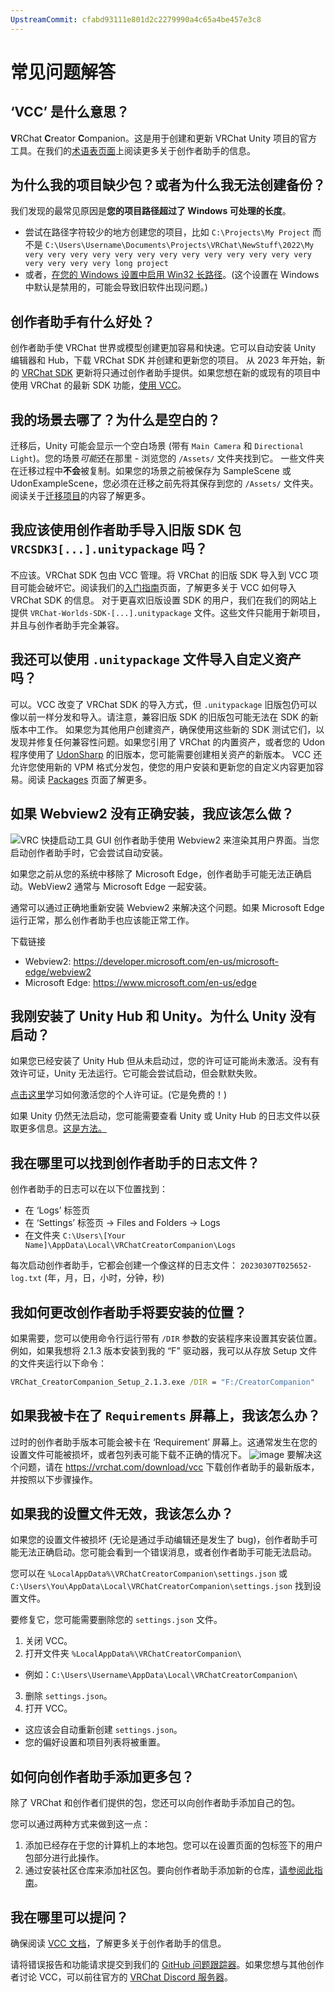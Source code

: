 ```yaml
---
UpstreamCommit: cfabd93111e801d2c2279990a4c65a4be457e3c8
---
```


# 常见问题解答
## ‘VCC’ 是什么意思？
**V**RChat **C**reator **C**ompanion。这是用于创建和更新 VRChat Unity 项目的官方工具。在我们的[术语表页面](https://vcc.docs.vrchat.com/guides/glossary/)上阅读更多关于创作者助手的信息。

## 为什么我的项目缺少包？或者为什么我无法创建备份？
我们发现的最常见原因是**您的项目路径超过了 Windows 可处理的长度**。
* 尝试在路径字符较少的地方创建您的项目，比如
  `C:\Projects\My Project` 而不是
  `C:\Users\Username\Documents\Projects\VRChat\NewStuff\2022\My very very very very very very very very very very very very very very very very very long project`
* 或者，[在您的 Windows 设置中启用 Win32 长路径](https://learn.microsoft.com/zh-cn/windows/win32/fileio/maximum-file-path-limitation?tabs=registry#enable-long-paths-in-windows-10-version-1607-and-later)。(这个设置在 Windows 中默认是禁用的，可能会导致旧软件出现问题。)

## 创作者助手有什么好处？
创作者助手使 VRChat 世界或模型创建更加容易和快速。它可以自动安装 Unity 编辑器和 Hub，下载 VRChat SDK 并创建和更新您的项目。
从 2023 年开始，新的 [VRChat SDK](/vcc.docs.vrchat.com/) 更新将只通过创作者助手提供。如果您想在新的或现有的项目中使用 VRChat 的最新 SDK 功能，[使用 VCC](https://vcc.docs.vrchat.com/guides/getting-started/)。

## 我的场景去哪了？为什么是空白的？
迁移后，Unity 可能会显示一个空白场景 (带有 `Main Camera` 和 `Directional Light`)。您的场景*可能*还在那里 - 浏览您的 `/Assets/` 文件夹找到它。
一些文件夹在迁移过程中**不会**被复制。如果您的场景之前被保存为 SampleScene 或 UdonExampleScene，您必须在迁移之前先将其保存到您的 `/Assets/` 文件夹。阅读关于[迁移项目](https://vcc.docs.vrchat.com/vpm/migrating)的内容了解更多。

## 我应该使用创作者助手导入旧版 SDK 包 `VRCSDK3[...].unitypackage` 吗？
不应该。VRChat SDK 包由 VCC 管理。将 VRChat 的旧版 SDK 导入到 VCC 项目可能会破坏它。阅读我们的[入门指南](https://vcc.docs.vrchat.com/guides/getting-started)页面，了解更多关于 VCC 如何导入 VRChat SDK 的信息。
对于更喜欢旧版设置 SDK 的用户，我们在我们的网站上提供 `VRChat-Worlds-SDK-[...].unitypackage` 文件。这些文件只能用于新项目，并且与创作者助手完全兼容。

## 我还可以使用 `.unitypackage` 文件导入自定义资产吗？
可以。VCC 改变了 VRChat SDK 的导入方式，但 `.unitypackage` 旧版包仍可以像以前一样分发和导入。请注意，兼容旧版 SDK 的旧版包可能无法在 SDK 的新版本中工作。
如果您为其他用户创建资产，确保使用这些新的 SDK 测试它们，以发现并修复任何兼容性问题。如果您引用了 VRChat 的内置资产，或者您的 Udon 程序使用了 [UdonSharp](https://udonsharp.docs.vrchat.com) 的旧版本，您可能需要创建相关资产的新版本。
VCC 还允许您使用新的 VPM 格式分发包，使您的用户安装和更新您的自定义内容更加容易。阅读 [Packages](https://vcc.docs.vrchat.com/vpm/packages) 页面了解更多。

## 如果 Webview2 没有正确安装，我应该怎么做？
![VRC 快捷启动工具 GUI](/vcc.docs.vrchat.com/images/webview2-error.png)
创作者助手使用 Webview2 来渲染其用户界面。当您启动创作者助手时，它会尝试自动安装。

如果您之前从您的系统中移除了 Microsoft Edge，创作者助手可能无法正确启动。WebView2 通常与 Microsoft Edge 一起安装。

通常可以通过正确地重新安装 Webview2 来解决这个问题。如果 Microsoft Edge 运行正常，那么创作者助手也应该能正常工作。

下载链接
- Webview2: https://developer.microsoft.com/en-us/microsoft-edge/webview2
- Microsoft Edge: https://www.microsoft.com/en-us/edge

## 我刚安装了 Unity Hub 和 Unity。为什么 Unity 没有启动？

如果您已经安装了 Unity Hub 但从未启动过，您的许可证可能尚未激活。没有有效许可证，Unity 无法运行。它可能会尝试启动，但会默默失败。

[点击这里](https://support.unity.com/hc/en-us/articles/211438683-How-do-I-activate-my-license-)学习如何激活您的个人许可证。(它是免费的！)

如果 Unity 仍然无法启动，您可能需要查看 Unity 或 Unity Hub 的日志文件以获取更多信息。[这是方法。](https://docs.unity3d.com/Manual/LogFiles.html)

## 我在哪里可以找到创作者助手的日志文件？
创作者助手的日志可以在以下位置找到：
- 在 ‘Logs’ 标签页
- 在 ‘Settings’ 标签页 -> Files and Folders -> Logs
- 在文件夹 `C:\Users\[Your Name]\AppData\Local\VRChatCreatorCompanion\Logs`

每次启动创作者助手，它都会创建一个像这样的日志文件：
`20230307T025652-log.txt` (年，月，日，小时，分钟，秒)

## 我如何更改创作者助手将要安装的位置？
如果需要，您可以使用命令行运行带有 `/DIR` 参数的安装程序来设置其安装位置。例如，如果我想将 2.1.3 版本安装到我的 “F” 驱动器，我可以从存放 Setup 文件的文件夹运行以下命令：
```cmd
VRChat_CreatorCompanion_Setup_2.1.3.exe /DIR = "F:/CreatorCompanion"
```

## 如果我被卡在了 `Requirements` 屏幕上，我该怎么办？

过时的创作者助手版本可能会被卡在 ‘Requirement’ 屏幕上。这通常发生在您的设置文件可能被损坏，或者包列表可能下载不正确的情况下。
![image](https://user-images.githubusercontent.com/737888/204419137-d4a3a4ee-5035-4540-a27a-f871531bee7c.png)
要解决这个问题，请在 https://vrchat.com/download/vcc 下载创作者助手的最新版本，并按照以下步骤操作。

## 如果我的设置文件无效，我该怎么办？
如果您的设置文件被损坏 (无论是通过手动编辑还是发生了 bug)，创作者助手可能无法正确启动。您可能会看到一个错误消息，或者创作者助手可能无法启动。

您可以在 `%LocalAppData%\VRChatCreatorCompanion\settings.json` 或 `C:\Users\You\AppData\Local\VRChatCreatorCompanion\settings.json` 找到设置文件。

要修复它，您可能需要删除您的 `settings.json` 文件。
1. 关闭 VCC。
2. 打开文件夹 `%LocalAppData%\VRChatCreatorCompanion\`
  - 例如：`C:\Users\Username\AppData\Local\VRChatCreatorCompanion\`
3. 删除 `settings.json`。
4. 打开 VCC。
  - 这应该会自动重新创建 `settings.json`。
  - 您的偏好设置和项目列表将被重置。

## 如何向创作者助手添加更多包？

除了 VRChat 和创作者们提供的包，您还可以向创作者助手添加自己的包。

您可以通过两种方式来做到这一点：

1. 添加已经存在于您的计算机上的本地包。您可以在设置页面的包标签下的用户包部分进行此操作。
2. 通过安装社区仓库来添加社区包。要向创作者助手添加新的仓库，[请参阅此指南](/vcc.docs.vrchat.com/guides/community-repositories)。

## 我在哪里可以提问？
确保阅读 [VCC 文档](https://vcc.docs.vrchat.com/)，了解更多关于创作者助手的信息。

请将错误报告和功能请求提交到我们的 [GitHub 问题跟踪器](https://vcc.docs.vrchat.com/guides/bugs-features/)。如果您想与其他创作者讨论 VCC，可以前往官方的 [VRChat Discord 服务器](https://discord.com/invite/vrchat)。
